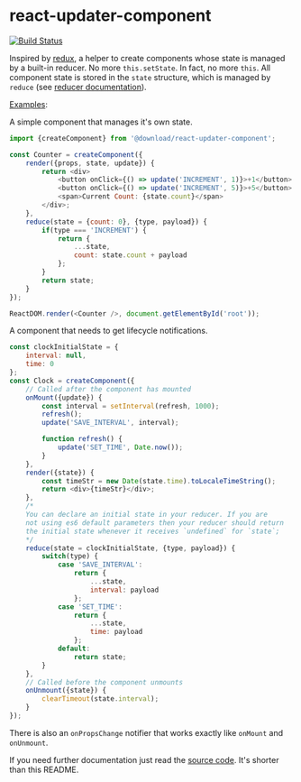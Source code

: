 # react-updater-component

[![Build Status](https://travis-ci.org/download13/react-updater-component.svg?branch=master)](https://travis-ci.org/download13/react-updater-component)

Inspired by [redux](https://github.com/reactjs/redux/), a helper to create components whose state is managed by a built-in reducer. No more `this.setState`. In fact, no more `this`. All component state is stored in the `state` structure, which is managed by `reduce` (see [reducer documentation](http://redux.js.org/docs/basics/Reducers.html)).

[Examples](examples/):

A simple component that manages it's own state.

```javascript
import {createComponent} from '@download/react-updater-component';

const Counter = createComponent({
	render({props, state, update}) {
		return <div>
			<button onClick={() => update('INCREMENT', 1)}>+1</button>
			<button onClick={() => update('INCREMENT', 5)}>+5</button>
			<span>Current Count: {state.count}</span>
		</div>;
	},
	reduce(state = {count: 0}, {type, payload}) {
		if(type === 'INCREMENT') {
			return {
				...state,
				count: state.count + payload
			};
		}
		return state;
	}
});

ReactDOM.render(<Counter />, document.getElementById('root'));
```

A component that needs to get lifecycle notifications.

```javascript
const clockInitialState = {
	interval: null,
	time: 0
};
const Clock = createComponent({
	// Called after the component has mounted
	onMount({update}) {
		const interval = setInterval(refresh, 1000);
		refresh();
		update('SAVE_INTERVAL', interval);

		function refresh() {
			update('SET_TIME', Date.now());
		}
	},
	render({state}) {
		const timeStr = new Date(state.time).toLocaleTimeString();
		return <div>{timeStr}</div>;
	},
	/*
	You can declare an initial state in your reducer. If you are
	not using es6 default parameters then your reducer should return
	the initial state whenever it receives `undefined` for `state`;
	*/
	reduce(state = clockInitialState, {type, payload}) {
		switch(type) {
			case 'SAVE_INTERVAL':
				return {
					...state,
					interval: payload
				};
			case 'SET_TIME':
				return {
					...state,
					time: payload
				};
			default:
				return state;
		}
	},
	// Called before the component unmounts
	onUnmount({state}) {
		clearTimeout(state.interval);
	}
});
```

There is also an `onPropsChange` notifier that works exactly like `onMount` and `onUnmount`.

If you need further documentation just read the [source code](index.es6.js). It's shorter than this README.
